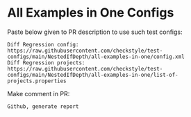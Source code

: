 # All Examples in One Configs
Paste below given to PR description to use such test configs:
```
Diff Regression config: https://raw.githubusercontent.com/checkstyle/test-configs/main/NestedIfDepth/all-examples-in-one/config.xml
Diff Regression projects: https://raw.githubusercontent.com/checkstyle/test-configs/main/NestedIfDepth/all-examples-in-one/list-of-projects.properties
```
Make comment in PR:
```
Github, generate report
```
